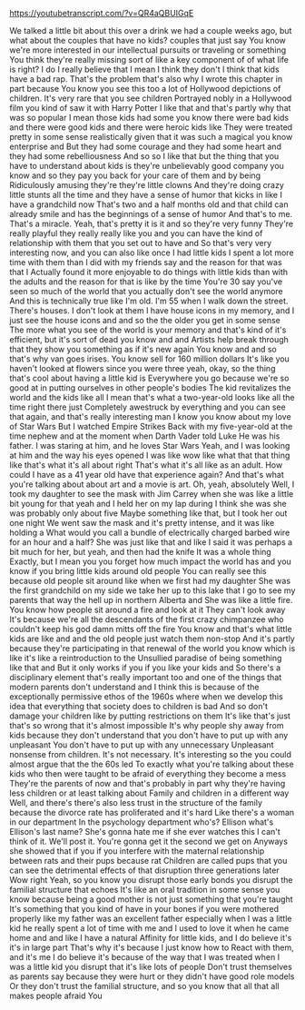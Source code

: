 https://youtubetranscript.com/?v=QR4aQBUIGqE

 We talked a little bit about this over a drink we had a couple weeks ago, but what about the couples that have no kids? couples that just say You know we're more interested in our intellectual pursuits or traveling or something You think they're really missing sort of like a key component of of what life is right? I do I really believe that I mean I think they don't I think that kids have a bad rap. That's the problem that's also why I wrote this chapter in part because You know you see this too a lot of Hollywood depictions of children. It's very rare that you see children Portrayed nobly in a Hollywood film you kind of saw it with Harry Potter I like that and that's partly why that was so popular I mean those kids had some you know there were bad kids and there were good kids and there were heroic kids like They were treated pretty in some sense realistically given that it was such a magical you know enterprise and But they had some courage and they had some heart and they had some rebelliousness And so so I like that but the thing that you have to understand about kids is they're unbelievably good company you know and so they pay you back for your care of them and by being Ridiculously amusing they're they're little clowns And they're doing crazy little stunts all the time and they have a sense of humor that kicks in like I have a grandchild now That's two and a half months old and that child can already smile and has the beginnings of a sense of humor And that's to me. That's a miracle. Yeah, that's pretty it is it and so they're very funny They're really playful they really really like you and you can have the kind of relationship with them that you set out to have and So that's very very interesting now, and you can also like once I had little kids I spent a lot more time with them than I did with my friends say and the reason for that was that I Actually found it more enjoyable to do things with little kids than with the adults and the reason for that is like by the time You're 30 say you've seen so much of the world that you actually don't see the world anymore And this is technically true like I'm old. I'm 55 when I walk down the street. There's houses. I don't look at them I have house icons in my memory, and I just see the house icons and and so the the older you get in some sense The more what you see of the world is your memory and that's kind of it's efficient, but it's sort of dead you know and and Artists help break through that they show you something as if it's new again You know and and so that's why van goes irises. You know sell for 160 million dollars It's like you haven't looked at flowers since you were three yeah, okay, so the thing that's cool about having a little kid is Everywhere you go because we're so good at in putting ourselves in other people's bodies The kid revitalizes the world and the kids like all I mean that's what a two-year-old looks like all the time right there just Completely awestruck by everything and you can see that again, and that's really interesting man I know you know about my love of Star Wars But I watched Empire Strikes Back with my five-year-old at the time nephew and at the moment when Darth Vader told Luke He was his father. I was staring at him, and he loves Star Wars Yeah, and I was looking at him and the way his eyes opened I was like wow like what that that thing like that's what it's all about right That's what it's all like as an adult. How could I have as a 41 year old have that experience again? And that's what you're talking about about art and a movie is art. Oh, yeah, absolutely Well, I took my daughter to see the mask with Jim Carrey when she was like a little bit young for that yeah and I held her on my lap during I think she was she was probably only about five Maybe something like that, but I took her out one night We went saw the mask and it's pretty intense, and it was like holding a What would you call a bundle of electrically charged barbed wire for an hour and a half? She was just like that and like I said it was perhaps a bit much for her, but yeah, and then had the knife It was a whole thing Exactly, but I mean you you forget how much impact the world has and you know if you bring little kids around old people You can really see this because old people sit around like when we first had my daughter She was the first grandchild on my side we take her up to this lake that I go to see my parents that way the hell up in northern Alberta and She was like a little fire. You know how people sit around a fire and look at it They can't look away It's because we're all the descendants of the first crazy chimpanzee who couldn't keep his god damn mitts off the fire You know and that's what little kids are like and and the old people just watch them non-stop And it's partly because they're participating in that renewal of the world you know which is like it's like a reintroduction to the Unsullied paradise of being something like that and But it only works if you if you like your kids and So there's a disciplinary element that's really important too and one of the things that modern parents don't understand and I think this is because of the exceptionally permissive ethos of the 1960s where when we develop this idea that everything that society does to children is bad And so don't damage your children like by putting restrictions on them It's like that's just that's so wrong that it's almost impossible It's why people shy away from kids because they don't understand that you don't have to put up with any unpleasant You don't have to put up with any unnecessary Unpleasant nonsense from children. It's not necessary. It's interesting so the you could almost argue that the the 60s led To exactly what you're talking about these kids who then were taught to be afraid of everything they become a mess They're the parents of now and that's probably in part why they're having less children or at least talking about Family and children in a different way Well, and there's there's also less trust in the structure of the family because the divorce rate has proliferated and it's hard Like there's a woman in our department In the psychology department who's? Ellison what's Ellison's last name? She's gonna hate me if she ever watches this I can't think of it. We'll post it. You're gonna get it the second we get on Anyways she showed that if you if you interfere with the maternal relationship between rats and their pups because rat Children are called pups that you can see the detrimental effects of that disruption three generations later Wow right Yeah, so you know you disrupt those early bonds you disrupt the familial structure that echoes It's like an oral tradition in some sense you know because being a good mother is not just something that you're taught It's something that you kind of have in your bones if you were mothered properly like my father was an excellent father especially when I was a little kid he really spent a lot of time with me and I used to love it when he came home and and like I have a natural Affinity for little kids, and I do believe it's it's in large part That's why it's because I just know how to React with them, and it's me I do believe it's because of the way that I was treated when I was a little kid you disrupt that it's like lots of people Don't trust themselves as parents say because they were hurt or they didn't have good role models Or they don't trust the familial structure, and so you know that all that all makes people afraid You